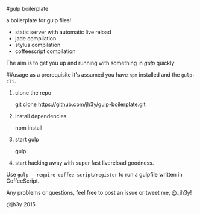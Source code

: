 #gulp boilerplate

a boilerplate for gulp files!

* static server with automatic live reload
* jade compilation
* stylus compilation
* coffeescript compilation

The aim is to get you up and running with something in _gulp_ quickly

##usage
as a prerequisite it's assumed you have `npm` installed and the `gulp-cli`.

1. clone the repo

    git clone https://github.com/jh3y/gulp-boilerplate.git

2. install dependencies

    npm install

3. start gulp

    gulp

4. start hacking away with super fast livereload goodness.


Use `gulp --require coffee-script/register` to run a gulpfile written in CoffeeScript.

Any problems or questions, feel free to post an issue or tweet me, @_jh3y!

@jh3y 2015
